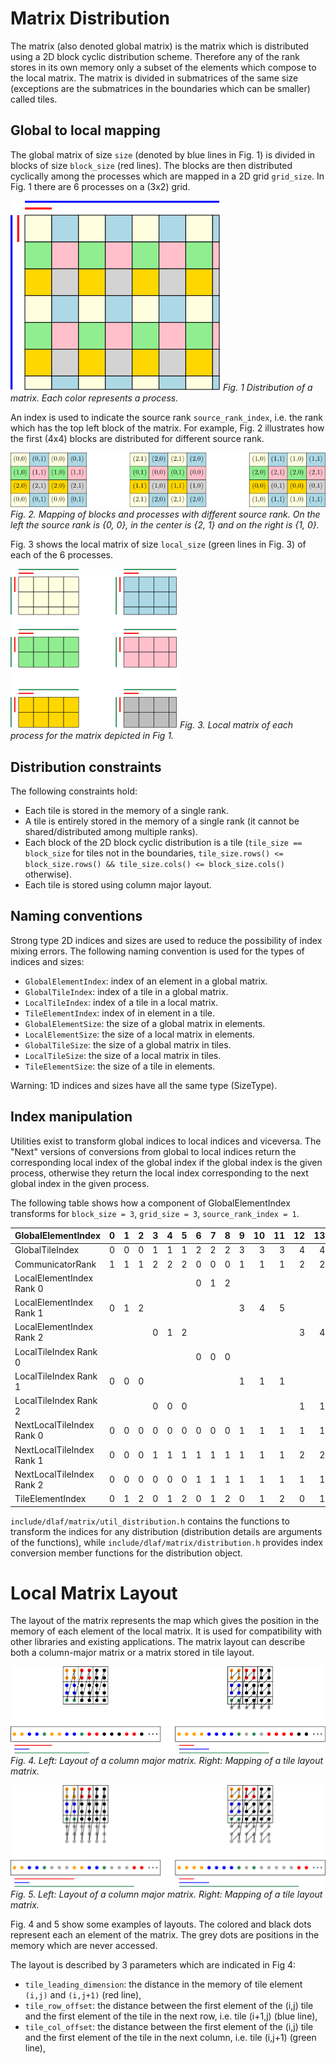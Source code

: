 # Matrix Distribution

The matrix (also denoted global matrix) is the matrix which is distributed using a 2D block cyclic distribution scheme.
Therefore any of the rank stores in its own memory only a subset of the elements which compose to the local matrix.
The matrix is divided in submatrices of the same size (exceptions are the submatrices in the boundaries which can be smaller) called tiles.

## Global to local mapping

The global matrix of size `size` (denoted by blue lines in Fig. 1) is divided in blocks of size `block_size` (red lines).
The blocks are then distributed cyclically among the processes which are mapped in a 2D grid `grid_size`. In Fig. 1 there are 6 processes on a (3x2) grid.

![Fig. 1 Distribution of a matrix. Each color represents a process.](figures/distribution.png)
*Fig. 1 Distribution of a matrix. Each color represents a process.*

An index is used to indicate the source rank `source_rank_index`, i.e. the rank which has the top left block of the matrix.
For example, Fig. 2 illustrates how the first (4x4) blocks are distributed for different source rank.

![Fig. 2. Mapping of blocks and processes with different source rank. On the left the source rank is {0, 0}, in the center is {2, 1} and on the right is {1, 0}.](figures/src_rank.png)
*Fig. 2. Mapping of blocks and processes with different source rank. On the left the source rank is {0, 0}, in the center is {2, 1} and on the right is {1, 0}.*

Fig. 3 shows the local matrix of size `local_size` (green lines in Fig. 3) of each of the 6 processes.

![Fig. 3. Local matrix of each process for the matrix depicted in Fig 1.](figures/local.png)
*Fig. 3. Local matrix of each process for the matrix depicted in Fig 1.*

## Distribution constraints

The following constraints hold:
- Each tile is stored in the memory of a single rank.
- A tile is entirely stored in the memory of a single rank (it cannot be shared/distributed among multiple ranks).
- Each block of the 2D block cyclic distribution is a tile (`tile_size == block_size` for tiles not in the boundaries, `tile_size.rows() <= block_size.rows() && tile_size.cols() <= block_size.cols()` otherwise).
- Each tile is stored using column major layout.

## Naming conventions

Strong type 2D indices and sizes are used to reduce the possibility of index mixing errors.
The following naming convention is used for the types of indices and sizes:
- `GlobalElementIndex`: index of an element in a global matrix.
- `GlobalTileIndex`: index of a tile in a global matrix.
- `LocalTileIndex`: index of a tile in a local matrix.
- `TileElementIndex`: index of in element in a tile.
- `GlobalElementSize`: the size of a global matrix in elements.
- `LocalElementSize`: the size of a local matrix in elements.
- `GlobalTileSize`: the size of a global matrix in tiles.
- `LocalTileSize`: the size of a local matrix in tiles.
- `TileElementSize`: the size of a tile in elements.

Warning: 1D indices and sizes have all the same type (SizeType).

## Index manipulation

Utilities exist to transform global indices to local indices and viceversa.
The "Next" versions of conversions from global to local indices return the corresponding local index of the global index if the global index is the given process,
otherwise they return the local index corresponding to the next global index in the given process.

The following table shows how a component of GlobalElementIndex transforms for `block_size = 3`, `grid_size = 3`, `source_rank_index = 1`.

| GlobalElementIndex        |  0 |  1 |  2 |  3 |  4 |  5 |  6 |  7 |  8 |  9 | 10 | 11 | 12 | 13 | 14 | 15 |
|---------------------------|---:|---:|---:|---:|---:|---:|---:|---:|---:|---:|---:|---:|---:|---:|---:|---:|
| GlobalTileIndex           |  0 |  0 |  0 |  1 |  1 |  1 |  2 |  2 |  2 |  3 |  3 |  3 |  4 |  4 |  4 |  5 |
| CommunicatorRank          |  1 |  1 |  1 |  2 |  2 |  2 |  0 |  0 |  0 |  1 |  1 |  1 |  2 |  2 |  2 |  0 |
| LocalElementIndex Rank 0  |    |    |    |    |    |    |  0 |  1 |  2 |    |    |    |    |    |    |  3 |
| LocalElementIndex Rank 1  |  0 |  1 |  2 |    |    |    |    |    |    |  3 |  4 |  5 |    |    |    |    |
| LocalElementIndex Rank 2  |    |    |    |  0 |  1 |  2 |    |    |    |    |    |    |  3 |  4 |  5 |    |
| LocalTileIndex Rank 0     |    |    |    |    |    |    |  0 |  0 |  0 |    |    |    |    |    |    |  1 |
| LocalTileIndex Rank 1     |  0 |  0 |  0 |    |    |    |    |    |    |  1 |  1 |  1 |    |    |    |    |
| LocalTileIndex Rank 2     |    |    |    |  0 |  0 |  0 |    |    |    |    |    |    |  1 |  1 |  1 |    |
| NextLocalTileIndex Rank 0 |  0 |  0 |  0 |  0 |  0 |  0 |  0 |  0 |  0 |  1 |  1 |  1 |  1 |  1 |  1 |  1 |
| NextLocalTileIndex Rank 1 |  0 |  0 |  0 |  1 |  1 |  1 |  1 |  1 |  1 |  1 |  1 |  1 |  2 |  2 |  2 |  2 |
| NextLocalTileIndex Rank 2 |  0 |  0 |  0 |  0 |  0 |  0 |  1 |  1 |  1 |  1 |  1 |  1 |  1 |  1 |  1 |  2 |
| TileElementIndex          |  0 |  1 |  2 |  0 |  1 |  2 |  0 |  1 |  2 |  0 |  1 |  2 |  0 |  1 |  2 |  0 |

`include/dlaf/matrix/util_distribution.h` contains the functions to transform the indices for any distribution (distribution details are arguments of the functions),
while `include/dlaf/matrix/distribution.h` provides index conversion member functions for the distribution object.

# Local Matrix Layout

The layout of the matrix represents the map which gives the position in the memory of each element of the local matrix.
It is used for compatibility with other libraries and existing applications.
The matrix layout can describe both a column-major matrix or a matrix stored in tile layout.

![Fig. 4. Left: Layout of a column major matrix. Right: Mapping of a tile layout matrix.](figures/layout1.png)
*Fig. 4. Left: Layout of a column major matrix. Right: Mapping of a tile layout matrix.*

![Fig. 5. Left: Layout of a column major matrix. Right: Mapping of a tile layout matrix.](figures/layout2.png)
*Fig. 5. Left: Layout of a column major matrix. Right: Mapping of a tile layout matrix.*

Fig. 4 and 5 show some examples of layouts. The colored and black dots represent each an element of the matrix.
The grey dots are positions in the memory which are never accessed.

The layout is described by 3 parameters which are indicated in Fig 4:
- `tile_leading_dimension`: the distance in the memory of tile element `(i,j)` and `(i,j+1)` (red line),
- `tile_row_offset`: the distance between the first element of the (i,j) tile and the first element of the tile in the next row, i.e. tile (i+1,j) (blue line),
- `tile_col_offset`: the distance between the first element of the (i,j) tile and the first element of the tile in the next column, i.e. tile (i,j+1) (green line),
